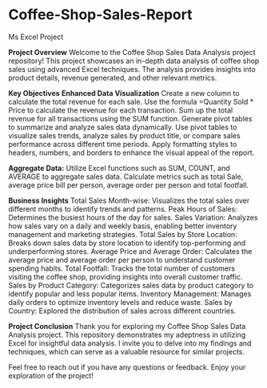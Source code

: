 # Coffee-Shop-Sales-Report
Ms Excel Project 

**Project Overview**
Welcome to the Coffee Shop Sales Data Analysis project repository! This project showcases an in-depth data analysis of coffee shop sales using advanced Excel techniques. The analysis provides insights into product details, revenue generated, and other relevant metrics.

**Key Objectives**
**Enhanced Data Visualization**
Create a new column to calculate the total revenue for each sale.
Use the formula =Quantity Sold * Price to calculate the revenue for each transaction.
Sum up the total revenue for all transactions using the SUM function.
Generate pivot tables to summarize and analyze sales data dynamically.
Use pivot tables to visualize sales trends, analyze sales by product title, or compare sales performance across different time periods.
Apply formatting styles to headers, numbers, and borders to enhance the visual appeal of the report.

**Aggregate Data:**
Utilize Excel functions such as SUM, COUNT, and AVERAGE to aggregate sales data.
Calculate metrics such as total Sale, average price bill per person, average order per person and total footfall.

**Business Insights**
Total Sales Month-wise: Visualizes the total sales over different months to identify trends and patterns.
Peak Hours of Sales: Determines the busiest hours of the day for sales.
Sales Variation: Analyzes how sales vary on a daily and weekly basis, enabling better inventory management and marketing strategies.
Total Sales by Store Location: Breaks down sales data by store location to identify top-performing and underperforming stores.
Average Price and Average Order: Calculates the average price and average order per person to understand customer spending habits.
Total Footfall: Tracks the total number of customers visiting the coffee shop, providing insights into overall customer traffic.
Sales by Product Category: Categorizes sales data by product category to identify popular and less popular items.
Inventory Management: Manages daily orders to optimize inventory levels and reduce waste.
Sales by Country: Explored the distribution of sales across different countries.

**Project Conclusion**
Thank you for exploring my Coffee Shop Sales Data Analysis project. This repository demonstrates my adeptness in utilizing Excel for insightful data analysis. I invite you to delve into my findings and techniques, which can serve as a valuable resource for similar projects.

Feel free to reach out if you have any questions or feedback. Enjoy your exploration of the project!



